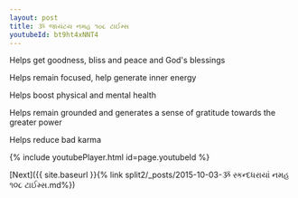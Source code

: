 ```yaml
---
layout: post
title: ૐ જાયંટય નમહ ૧૦૮ ટાઈમ્સ
youtubeId: bt9ht4xNNT4
---
```

 
 
Helps get goodness, bliss and peace and God's blessings
 
Helps remain focused, help generate inner energy 
 
Helps boost physical and mental health 
 
Helps remain grounded and generates a sense of gratitude towards the greater power 
 
Helps reduce bad karma
 
 
 
 


{% include youtubePlayer.html id=page.youtubeId %}
 
[Next]({{ site.baseurl }}{% link  split2/_posts/2015-10-03-ૐ સ્કન્દધરાયાં નમહ ૧૦૮ ટાઈમ્સ.md%})
 
